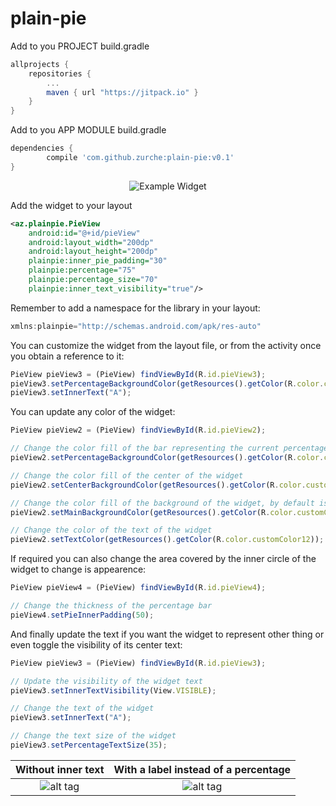 # plain-pie

Add to you PROJECT build.gradle
```groovy
allprojects {
	repositories {
		...
		maven { url "https://jitpack.io" }
	}
}
```

Add to you APP MODULE build.gradle
```groovy
dependencies {
        compile 'com.github.zurche:plain-pie:v0.1'
}
```
<p align="center">
  <img src="https://github.com/zurche/plain-pie/blob/master/img/pie_1.png" alt="Example Widget"/>
</p>

Add the widget to your layout
```xml
<az.plainpie.PieView
    android:id="@+id/pieView"
    android:layout_width="200dp"
    android:layout_height="200dp"
    plainpie:inner_pie_padding="30"
    plainpie:percentage="75"
    plainpie:percentage_size="70"
    plainpie:inner_text_visibility="true"/>
```

Remember to add a namespace for the library in your layout:
```javascript
xmlns:plainpie="http://schemas.android.com/apk/res-auto"
```

You can customize the widget from the layout file, or from the activity once you obtain a reference to it:
```javascript
PieView pieView3 = (PieView) findViewById(R.id.pieView3);
pieView3.setPercentageBackgroundColor(getResources().getColor(R.color.customColor2));
pieView3.setInnerText("A");
```

You can update any color of the widget:
```javascript
PieView pieView2 = (PieView) findViewById(R.id.pieView2);

// Change the color fill of the bar representing the current percentage
pieView2.setPercentageBackgroundColor(getResources().getColor(R.color.customColor1));

// Change the color fill of the center of the widget
pieView2.setCenterBackgroundColor(getResources().getColor(R.color.customColor21));

// Change the color fill of the background of the widget, by default is transparent
pieView2.setMainBackgroundColor(getResources().getColor(R.color.customColor5));

// Change the color of the text of the widget
pieView2.setTextColor(getResources().getColor(R.color.customColor12));
```

If required you can also change the area covered by the inner circle of the widget to change is appearence:
```javascript
PieView pieView4 = (PieView) findViewById(R.id.pieView4);

// Change the thickness of the percentage bar
pieView4.setPieInnerPadding(50);
```

And finally update the text if you want the widget to represent other thing or even toggle the visibility of its center text:
```javascript
PieView pieView3 = (PieView) findViewById(R.id.pieView3);

// Update the visibility of the widget text
pieView3.setInnerTextVisibility(View.VISIBLE);

// Change the text of the widget
pieView3.setInnerText("A");

// Change the text size of the widget
pieView3.setPercentageTextSize(35);
```

Without inner text         |  With a label instead of a percentage
:-------------------------:|:-------------------------:
![alt tag](https://github.com/zurche/plain-pie/blob/master/img/pie_3.png) | ![alt tag](https://github.com/zurche/plain-pie/blob/master/img/pie_2.png)



